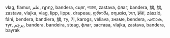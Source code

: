 vlag, flamur, علم, դրոշ, bandera, сцяг, পতাকা, zastava, флаг, bandera, 旗, 旗, zastava, vlajka, vlag, lipp, lippu, drapeau, დროშა, σημαία, דגל, झंडा, zászló, fáni, bendera, bandiera, 旗, ту, 기, karogs, vėliava, знаме, bendera, പതാക, туг, پرچم, bandera, bandeira, steag, флаг, застава, vlajka, zastava, bandera, bayrak
